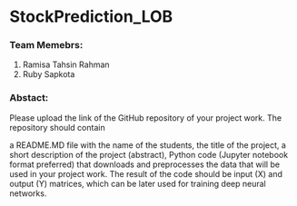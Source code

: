 # StockPrediction_LOB

### Team Memebrs: 
1. Ramisa Tahsin Rahman
2. Ruby Sapkota

### Abstact: 
Please upload the link of the GitHub repository of your project work. The repository should contain

a README.MD file with the name of the students, 
the title of the project,
a short description of the project (abstract),
Python code (Jupyter notebook format preferred) that downloads and preprocesses the data that will be used in your project work. The result of the code should be input (X) and output (Y) matrices, which can be later used for training deep neural networks.
